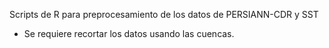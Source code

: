 Scripts de R para preprocesamiento de los datos de PERSIANN-CDR y SST

- Se requiere recortar los datos usando las cuencas.
